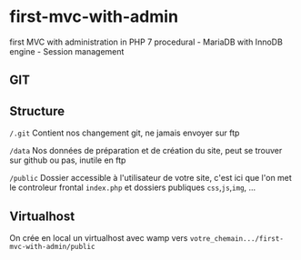 # first-mvc-with-admin
first MVC with administration in PHP 7 procedural - MariaDB with InnoDB engine - Session management

## GIT

## Structure

`/.git`
Contient nos changement git, ne jamais envoyer sur ftp

`/data`
Nos données de préparation et de création du site, peut se trouver sur github ou pas, inutile en ftp 

`/public`
Dossier accessible à l'utilisateur de votre site, c'est ici que l'on met le controleur frontal `index.php` et dossiers publiques `css`,`js`,`img`, ...

## Virtualhost

On crée en local un virtualhost avec wamp vers `votre_chemain.../first-mvc-with-admin/public`
